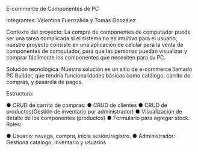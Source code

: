 E-commerce de Componentes de PC


Integrantes: Valentina Fuenzalida y Tomás González

Contexto del proyecto: La compra de componentes de computador puede ser una 
tarea complicada si el sistema no es intuitivo para el usuario, nuestro proyecto 
consiste en una aplicación de celular para la venta de componentes de computador, 
para que las personas puedan visualizar y comprar fácilmente los componentes que 
necesiten para su PC.

Solución tecnológica: Nuestra solución es un sitio de e-commerce llamado PC 
Builder, que tendría funcionalidades básicas como catálogo, carrito de compras, y 
pasarela de pagos.

Estructura:

● CRUD de carrito de compras: 
● CRUD de clientes
● CRUD de productos(Gestión de inventario por administrador) 
● Visualización de detalle de los componentes (productos)
● Formulario para agregar stock.
Roles:

● Usuario: navega, compra, inicia sesión/registro. 
● Administrador: Gestiona catalogo, inventario y usuarios
